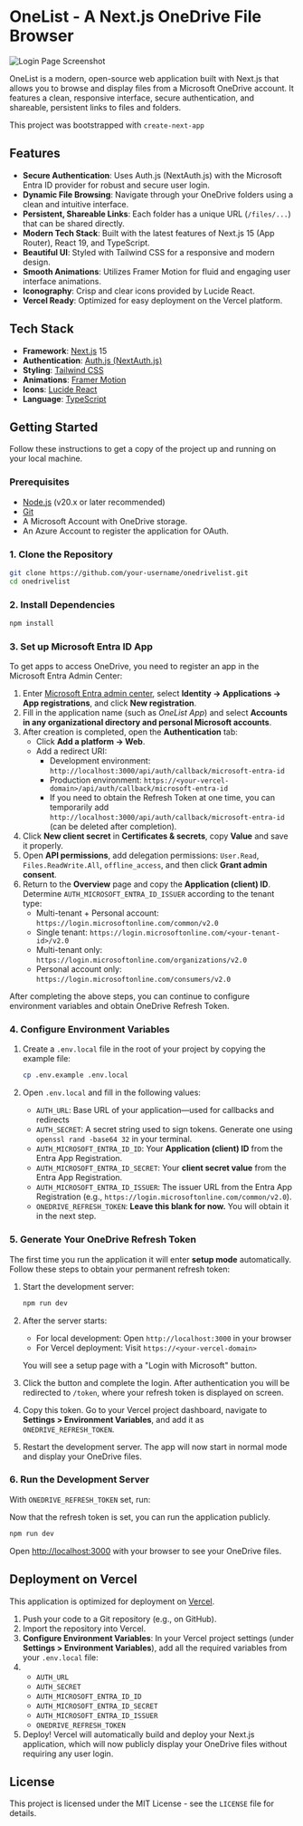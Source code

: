 # OneList - A Next.js OneDrive File Browser

![Login Page Screenshot](https://i.imgur.com/your-screenshot-url.png) <!-- Placeholder: Replace with an actual screenshot -->

OneList is a modern, open-source web application built with Next.js that allows you to browse and display files from a Microsoft OneDrive account. It features a clean, responsive interface, secure authentication, and shareable, persistent links to files and folders.

This project was bootstrapped with `create-next-app` 

## Features

- **Secure Authentication**: Uses Auth.js (NextAuth.js) with the Microsoft Entra ID provider for robust and secure user login.
- **Dynamic File Browsing**: Navigate through your OneDrive folders using a clean and intuitive interface.
- **Persistent, Shareable Links**: Each folder has a unique URL (`/files/...`) that can be shared directly.
- **Modern Tech Stack**: Built with the latest features of Next.js 15 (App Router), React 19, and TypeScript.
- **Beautiful UI**: Styled with Tailwind CSS for a responsive and modern design.
- **Smooth Animations**: Utilizes Framer Motion for fluid and engaging user interface animations.
- **Iconography**: Crisp and clear icons provided by Lucide React.
- **Vercel Ready**: Optimized for easy deployment on the Vercel platform.

## Tech Stack

- **Framework**: [Next.js](https://nextjs.org/) 15
- **Authentication**: [Auth.js (NextAuth.js)](https://authjs.dev/)
- **Styling**: [Tailwind CSS](https://tailwindcss.com/)
- **Animations**: [Framer Motion](https://www.framer.com/motion/)
- **Icons**: [Lucide React](https://lucide.dev/)
- **Language**: [TypeScript](https://www.typescriptlang.org/)

## Getting Started

Follow these instructions to get a copy of the project up and running on your local machine.

### Prerequisites

- [Node.js](https://nodejs.org/) (v20.x or later recommended)
- [Git](https://git-scm.com/)
- A Microsoft Account with OneDrive storage.
- An Azure Account to register the application for OAuth.

### 1. Clone the Repository

```bash
git clone https://github.com/your-username/onedrivelist.git
cd onedrivelist
```

### 2. Install Dependencies

```bash
npm install
```

### 3. Set up Microsoft Entra ID App

To get apps to access OneDrive, you need to register an app in the Microsoft Entra Admin Center:

1. Enter [Microsoft Entra admin center](https://entra.microsoft.com/), select **Identity → Applications → App registrations**, and click **New registration**.
2. Fill in the application name (such as *OneList App*) and select **Accounts in any organizational directory and personal Microsoft accounts**.
3. After creation is completed, open the **Authentication** tab:
    - Click **Add a platform → Web**.
    - Add a redirect URI:
        - Development environment: `http://localhost:3000/api/auth/callback/microsoft-entra-id`
        - Production environment: `https://<your-vercel-domain>/api/auth/callback/microsoft-entra-id`
        - If you need to obtain the Refresh Token at one time, you can temporarily add `http://localhost:3000/api/auth/callback/microsoft-entra-id` (can be deleted after completion).
4. Click **New client secret** in **Certificates & secrets**, copy **Value** and save it properly.
5. Open **API permissions**, add delegation permissions: `User.Read`, `Files.ReadWrite.All`, `offline_access`, and then click **Grant admin consent**.
6. Return to the **Overview** page and copy the **Application (client) ID**. Determine `AUTH_MICROSOFT_ENTRA_ID_ISSUER` according to the tenant type:
    - Multi-tenant + Personal account: `https://login.microsoftonline.com/common/v2.0`
    - Single tenant: `https://login.microsoftonline.com/<your-tenant-id>/v2.0`
    - Multi-tenant only: `https://login.microsoftonline.com/organizations/v2.0`
    - Personal account only: `https://login.microsoftonline.com/consumers/v2.0`

After completing the above steps, you can continue to configure environment variables and obtain OneDrive Refresh Token.

### 4. Configure Environment Variables

1.  Create a `.env.local` file in the root of your project by copying the example file:

    ```bash
    cp .env.example .env.local
    ```

2.  Open `.env.local` and fill in the following values:
    - `AUTH_URL`: Base URL of your application—used for callbacks and redirects
    - `AUTH_SECRET`: A secret string used to sign tokens. Generate one using `openssl rand -base64 32` in your terminal.
    - `AUTH_MICROSOFT_ENTRA_ID_ID`: Your **Application (client) ID** from the Entra App Registration.
    - `AUTH_MICROSOFT_ENTRA_ID_SECRET`: Your **client secret value** from the Entra App Registration.
    - `AUTH_MICROSOFT_ENTRA_ID_ISSUER`: The issuer URL from the Entra App Registration (e.g., `https://login.microsoftonline.com/common/v2.0`).
    - `ONEDRIVE_REFRESH_TOKEN`: **Leave this blank for now.** You will obtain it in the next step.

### 5. Generate Your OneDrive Refresh Token

The first time you run the application it will enter **setup mode** automatically. 
Follow these steps to obtain your permanent refresh token:

1.  Start the development server:
    ```bash
    npm run dev
    ```

2.  After the server starts:
    - For local development: Open `http://localhost:3000` in your browser
    - For Vercel deployment: Visit `https://<your-vercel-domain>`

    You will see a setup page with a "Login with Microsoft" button.
3.  Click the button and complete the login. After authentication you will be redirected to `/token`, where your refresh token is displayed on screen.
4.  Copy this token. Go to your Vercel project dashboard, navigate to **Settings > Environment Variables**, and add it as `ONEDRIVE_REFRESH_TOKEN`.
5.  Restart the development server. The app will now start in normal mode and display your OneDrive files.

### 6. Run the Development Server

With `ONEDRIVE_REFRESH_TOKEN` set, run:

Now that the refresh token is set, you can run the application publicly.

```bash
npm run dev
```

Open [http://localhost:3000](http://localhost:3000) with your browser to see your OneDrive files.

## Deployment on Vercel

This application is optimized for deployment on [Vercel](https://vercel.com/).

1.  Push your code to a Git repository (e.g., on GitHub).
2.  Import the repository into Vercel.
3.  **Configure Environment Variables**: In your Vercel project settings (under **Settings > Environment Variables**), add all the required variables from your `.env.local` file:
4.  - `AUTH_URL`
    - `AUTH_SECRET`
    - `AUTH_MICROSOFT_ENTRA_ID_ID`
    - `AUTH_MICROSOFT_ENTRA_ID_SECRET`
    - `AUTH_MICROSOFT_ENTRA_ID_ISSUER`
    - `ONEDRIVE_REFRESH_TOKEN`
4.  Deploy! Vercel will automatically build and deploy your Next.js application, which will now publicly display your OneDrive files without requiring any user login.

## License

This project is licensed under the MIT License - see the `LICENSE` file for details.